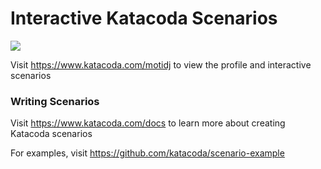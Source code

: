 # Interactive Katacoda Scenarios

[![](http://shields.katacoda.com/katacoda/motidj/count.svg)](https://www.katacoda.com/motidj "Get your profile on Katacoda.com")

Visit https://www.katacoda.com/motidj to view the profile and interactive scenarios

### Writing Scenarios
Visit https://www.katacoda.com/docs to learn more about creating Katacoda scenarios

For examples, visit https://github.com/katacoda/scenario-example
